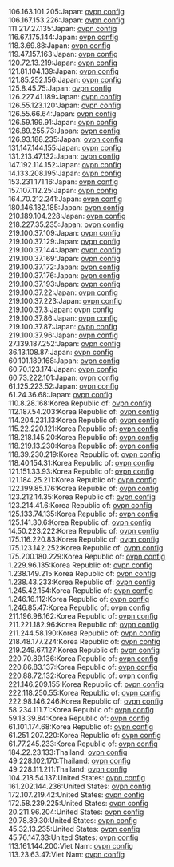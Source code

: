 106.163.101.205:Japan: [ovpn config](vpn/106_163_101_205.ovpn)  
106.167.153.226:Japan: [ovpn config](vpn/106_167_153_226.ovpn)  
111.217.27.135:Japan: [ovpn config](vpn/111_217_27_135.ovpn)  
116.67.175.144:Japan: [ovpn config](vpn/116_67_175_144.ovpn)  
118.3.69.88:Japan: [ovpn config](vpn/118_3_69_88.ovpn)  
119.47.157.163:Japan: [ovpn config](vpn/119_47_157_163.ovpn)  
120.72.13.219:Japan: [ovpn config](vpn/120_72_13_219.ovpn)  
121.81.104.139:Japan: [ovpn config](vpn/121_81_104_139.ovpn)  
121.85.252.156:Japan: [ovpn config](vpn/121_85_252_156.ovpn)  
125.8.45.75:Japan: [ovpn config](vpn/125_8_45_75.ovpn)  
126.227.41.189:Japan: [ovpn config](vpn/126_227_41_189.ovpn)  
126.55.123.120:Japan: [ovpn config](vpn/126_55_123_120.ovpn)  
126.55.66.64:Japan: [ovpn config](vpn/126_55_66_64.ovpn)  
126.59.199.91:Japan: [ovpn config](vpn/126_59_199_91.ovpn)  
126.89.255.73:Japan: [ovpn config](vpn/126_89_255_73.ovpn)  
126.93.188.235:Japan: [ovpn config](vpn/126_93_188_235.ovpn)  
131.147.144.155:Japan: [ovpn config](vpn/131_147_144_155.ovpn)  
131.213.47.132:Japan: [ovpn config](vpn/131_213_47_132.ovpn)  
147.192.114.152:Japan: [ovpn config](vpn/147_192_114_152.ovpn)  
14.133.208.195:Japan: [ovpn config](vpn/14_133_208_195.ovpn)  
153.231.171.16:Japan: [ovpn config](vpn/153_231_171_16.ovpn)  
157.107.112.25:Japan: [ovpn config](vpn/157_107_112_25.ovpn)  
164.70.212.241:Japan: [ovpn config](vpn/164_70_212_241.ovpn)  
180.146.182.185:Japan: [ovpn config](vpn/180_146_182_185.ovpn)  
210.189.104.228:Japan: [ovpn config](vpn/210_189_104_228.ovpn)  
218.227.35.235:Japan: [ovpn config](vpn/218_227_35_235.ovpn)  
219.100.37.109:Japan: [ovpn config](vpn/219_100_37_109.ovpn)  
219.100.37.129:Japan: [ovpn config](vpn/219_100_37_129.ovpn)  
219.100.37.144:Japan: [ovpn config](vpn/219_100_37_144.ovpn)  
219.100.37.169:Japan: [ovpn config](vpn/219_100_37_169.ovpn)  
219.100.37.172:Japan: [ovpn config](vpn/219_100_37_172.ovpn)  
219.100.37.176:Japan: [ovpn config](vpn/219_100_37_176.ovpn)  
219.100.37.193:Japan: [ovpn config](vpn/219_100_37_193.ovpn)  
219.100.37.22:Japan: [ovpn config](vpn/219_100_37_22.ovpn)  
219.100.37.223:Japan: [ovpn config](vpn/219_100_37_223.ovpn)  
219.100.37.3:Japan: [ovpn config](vpn/219_100_37_3.ovpn)  
219.100.37.86:Japan: [ovpn config](vpn/219_100_37_86.ovpn)  
219.100.37.87:Japan: [ovpn config](vpn/219_100_37_87.ovpn)  
219.100.37.96:Japan: [ovpn config](vpn/219_100_37_96.ovpn)  
27.139.187.252:Japan: [ovpn config](vpn/27_139_187_252.ovpn)  
36.13.108.87:Japan: [ovpn config](vpn/36_13_108_87.ovpn)  
60.101.189.168:Japan: [ovpn config](vpn/60_101_189_168.ovpn)  
60.70.123.174:Japan: [ovpn config](vpn/60_70_123_174.ovpn)  
60.73.222.101:Japan: [ovpn config](vpn/60_73_222_101.ovpn)  
61.125.223.52:Japan: [ovpn config](vpn/61_125_223_52.ovpn)  
61.24.36.68:Japan: [ovpn config](vpn/61_24_36_68.ovpn)  
110.8.28.168:Korea Republic of: [ovpn config](vpn/110_8_28_168.ovpn)  
112.187.54.203:Korea Republic of: [ovpn config](vpn/112_187_54_203.ovpn)  
114.204.231.13:Korea Republic of: [ovpn config](vpn/114_204_231_13.ovpn)  
115.22.220.121:Korea Republic of: [ovpn config](vpn/115_22_220_121.ovpn)  
118.218.145.20:Korea Republic of: [ovpn config](vpn/118_218_145_20.ovpn)  
118.219.13.230:Korea Republic of: [ovpn config](vpn/118_219_13_230.ovpn)  
118.39.230.219:Korea Republic of: [ovpn config](vpn/118_39_230_219.ovpn)  
118.40.154.31:Korea Republic of: [ovpn config](vpn/118_40_154_31.ovpn)  
121.151.33.93:Korea Republic of: [ovpn config](vpn/121_151_33_93.ovpn)  
121.184.25.211:Korea Republic of: [ovpn config](vpn/121_184_25_211.ovpn)  
122.199.85.176:Korea Republic of: [ovpn config](vpn/122_199_85_176.ovpn)  
123.212.14.35:Korea Republic of: [ovpn config](vpn/123_212_14_35.ovpn)  
123.214.41.6:Korea Republic of: [ovpn config](vpn/123_214_41_6.ovpn)  
125.133.74.135:Korea Republic of: [ovpn config](vpn/125_133_74_135.ovpn)  
125.141.30.6:Korea Republic of: [ovpn config](vpn/125_141_30_6.ovpn)  
14.50.223.222:Korea Republic of: [ovpn config](vpn/14_50_223_222.ovpn)  
175.116.220.83:Korea Republic of: [ovpn config](vpn/175_116_220_83.ovpn)  
175.123.142.252:Korea Republic of: [ovpn config](vpn/175_123_142_252.ovpn)  
175.200.180.229:Korea Republic of: [ovpn config](vpn/175_200_180_229.ovpn)  
1.229.96.135:Korea Republic of: [ovpn config](vpn/1_229_96_135.ovpn)  
1.238.149.215:Korea Republic of: [ovpn config](vpn/1_238_149_215.ovpn)  
1.238.43.233:Korea Republic of: [ovpn config](vpn/1_238_43_233.ovpn)  
1.245.42.154:Korea Republic of: [ovpn config](vpn/1_245_42_154.ovpn)  
1.246.16.112:Korea Republic of: [ovpn config](vpn/1_246_16_112.ovpn)  
1.246.85.47:Korea Republic of: [ovpn config](vpn/1_246_85_47.ovpn)  
211.196.98.162:Korea Republic of: [ovpn config](vpn/211_196_98_162.ovpn)  
211.221.182.96:Korea Republic of: [ovpn config](vpn/211_221_182_96.ovpn)  
211.244.58.190:Korea Republic of: [ovpn config](vpn/211_244_58_190.ovpn)  
218.48.177.224:Korea Republic of: [ovpn config](vpn/218_48_177_224.ovpn)  
219.249.67.127:Korea Republic of: [ovpn config](vpn/219_249_67_127.ovpn)  
220.70.89.136:Korea Republic of: [ovpn config](vpn/220_70_89_136.ovpn)  
220.86.83.137:Korea Republic of: [ovpn config](vpn/220_86_83_137.ovpn)  
220.88.72.132:Korea Republic of: [ovpn config](vpn/220_88_72_132.ovpn)  
221.146.209.155:Korea Republic of: [ovpn config](vpn/221_146_209_155.ovpn)  
222.118.250.55:Korea Republic of: [ovpn config](vpn/222_118_250_55.ovpn)  
222.98.146.246:Korea Republic of: [ovpn config](vpn/222_98_146_246.ovpn)  
58.234.111.71:Korea Republic of: [ovpn config](vpn/58_234_111_71.ovpn)  
59.13.39.84:Korea Republic of: [ovpn config](vpn/59_13_39_84.ovpn)  
61.101.174.68:Korea Republic of: [ovpn config](vpn/61_101_174_68.ovpn)  
61.251.207.220:Korea Republic of: [ovpn config](vpn/61_251_207_220.ovpn)  
61.77.245.233:Korea Republic of: [ovpn config](vpn/61_77_245_233.ovpn)  
184.22.23.133:Thailand: [ovpn config](vpn/184_22_23_133.ovpn)  
49.228.102.170:Thailand: [ovpn config](vpn/49_228_102_170.ovpn)  
49.228.111.211:Thailand: [ovpn config](vpn/49_228_111_211.ovpn)  
104.218.54.137:United States: [ovpn config](vpn/104_218_54_137.ovpn)  
161.202.144.236:United States: [ovpn config](vpn/161_202_144_236.ovpn)  
172.107.219.42:United States: [ovpn config](vpn/172_107_219_42.ovpn)  
172.58.239.225:United States: [ovpn config](vpn/172_58_239_225.ovpn)  
20.211.96.204:United States: [ovpn config](vpn/20_211_96_204.ovpn)  
20.78.89.30:United States: [ovpn config](vpn/20_78_89_30.ovpn)  
45.32.13.235:United States: [ovpn config](vpn/45_32_13_235.ovpn)  
45.76.147.33:United States: [ovpn config](vpn/45_76_147_33.ovpn)  
113.161.144.200:Viet Nam: [ovpn config](vpn/113_161_144_200.ovpn)  
113.23.63.47:Viet Nam: [ovpn config](vpn/113_23_63_47.ovpn)  
